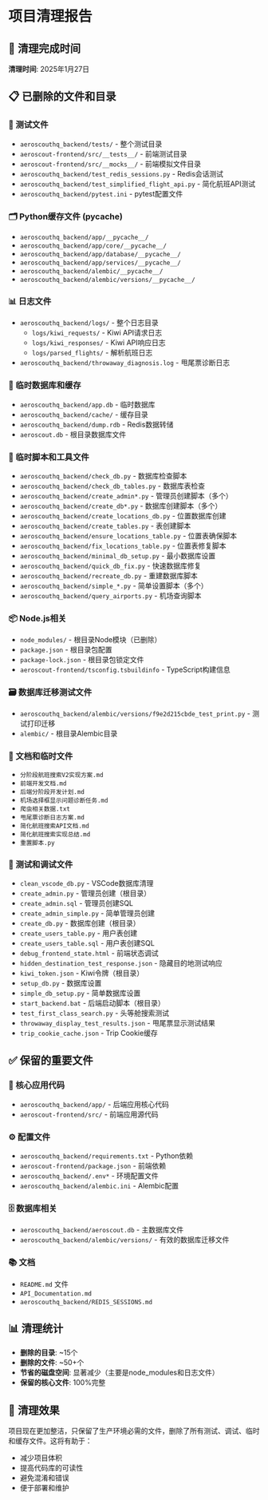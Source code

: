 # 项目清理报告

## 🧹 清理完成时间
**清理时间**: 2025年1月27日

## 📋 已删除的文件和目录

### 🧪 测试文件
- `aeroscouthq_backend/tests/` - 整个测试目录
- `aeroscout-frontend/src/__tests__/` - 前端测试目录
- `aeroscout-frontend/src/__mocks__/` - 前端模拟文件目录
- `aeroscouthq_backend/test_redis_sessions.py` - Redis会话测试
- `aeroscouthq_backend/test_simplified_flight_api.py` - 简化航班API测试
- `aeroscouthq_backend/pytest.ini` - pytest配置文件

### 🗂️ Python缓存文件 (__pycache__)
- `aeroscouthq_backend/app/__pycache__/`
- `aeroscouthq_backend/app/core/__pycache__/`
- `aeroscouthq_backend/app/database/__pycache__/`
- `aeroscouthq_backend/app/services/__pycache__/`
- `aeroscouthq_backend/alembic/__pycache__/`
- `aeroscouthq_backend/alembic/versions/__pycache__/`

### 📊 日志文件
- `aeroscouthq_backend/logs/` - 整个日志目录
  - `logs/kiwi_requests/` - Kiwi API请求日志
  - `logs/kiwi_responses/` - Kiwi API响应日志
  - `logs/parsed_flights/` - 解析航班日志
- `aeroscouthq_backend/throwaway_diagnosis.log` - 甩尾票诊断日志

### 💾 临时数据库和缓存
- `aeroscouthq_backend/app.db` - 临时数据库
- `aeroscouthq_backend/cache/` - 缓存目录
- `aeroscouthq_backend/dump.rdb` - Redis数据转储
- `aeroscout.db` - 根目录数据库文件

### 🔧 临时脚本和工具文件
- `aeroscouthq_backend/check_db.py` - 数据库检查脚本
- `aeroscouthq_backend/check_db_tables.py` - 数据库表检查
- `aeroscouthq_backend/create_admin*.py` - 管理员创建脚本（多个）
- `aeroscouthq_backend/create_db*.py` - 数据库创建脚本（多个）
- `aeroscouthq_backend/create_locations_db.py` - 位置数据库创建
- `aeroscouthq_backend/create_tables.py` - 表创建脚本
- `aeroscouthq_backend/ensure_locations_table.py` - 位置表确保脚本
- `aeroscouthq_backend/fix_locations_table.py` - 位置表修复脚本
- `aeroscouthq_backend/minimal_db_setup.py` - 最小数据库设置
- `aeroscouthq_backend/quick_db_fix.py` - 快速数据库修复
- `aeroscouthq_backend/recreate_db.py` - 重建数据库脚本
- `aeroscouthq_backend/simple_*.py` - 简单设置脚本（多个）
- `aeroscouthq_backend/query_airports.py` - 机场查询脚本

### 📦 Node.js相关
- `node_modules/` - 根目录Node模块（已删除）
- `package.json` - 根目录包配置
- `package-lock.json` - 根目录包锁定文件
- `aeroscout-frontend/tsconfig.tsbuildinfo` - TypeScript构建信息

### 🗃️ 数据库迁移测试文件
- `aeroscouthq_backend/alembic/versions/f9e2d215cbde_test_print.py` - 测试打印迁移
- `alembic/` - 根目录Alembic目录

### 📄 文档和临时文件
- `分阶段航班搜索V2实现方案.md`
- `前端开发文档.md`
- `后端分阶段开发计划.md`
- `机场选择框显示问题诊断任务.md`
- `爬虫相关数据.txt`
- `甩尾票诊断日志方案.md`
- `简化航班搜索API文档.md`
- `简化航班搜索实现总结.md`
- `重置脚本.py`

### 🧪 测试和调试文件
- `clean_vscode_db.py` - VSCode数据库清理
- `create_admin.py` - 管理员创建（根目录）
- `create_admin.sql` - 管理员创建SQL
- `create_admin_simple.py` - 简单管理员创建
- `create_db.py` - 数据库创建（根目录）
- `create_users_table.py` - 用户表创建
- `create_users_table.sql` - 用户表创建SQL
- `debug_frontend_state.html` - 前端状态调试
- `hidden_destination_test_response.json` - 隐藏目的地测试响应
- `kiwi_token.json` - Kiwi令牌（根目录）
- `setup_db.py` - 数据库设置
- `simple_db_setup.py` - 简单数据库设置
- `start_backend.bat` - 后端启动脚本（根目录）
- `test_first_class_search.py` - 头等舱搜索测试
- `throwaway_display_test_results.json` - 甩尾票显示测试结果
- `trip_cookie_cache.json` - Trip Cookie缓存

## ✅ 保留的重要文件

### 📁 核心应用代码
- `aeroscouthq_backend/app/` - 后端应用核心代码
- `aeroscout-frontend/src/` - 前端应用源代码

### ⚙️ 配置文件
- `aeroscouthq_backend/requirements.txt` - Python依赖
- `aeroscout-frontend/package.json` - 前端依赖
- `aeroscouthq_backend/.env*` - 环境配置文件
- `aeroscouthq_backend/alembic.ini` - Alembic配置

### 🗄️ 数据库相关
- `aeroscouthq_backend/aeroscout.db` - 主数据库文件
- `aeroscouthq_backend/alembic/versions/` - 有效的数据库迁移文件

### 📚 文档
- `README.md` 文件
- `API_Documentation.md`
- `aeroscouthq_backend/REDIS_SESSIONS.md`

## 📊 清理统计
- **删除的目录**: ~15个
- **删除的文件**: ~50+个
- **节省的磁盘空间**: 显著减少（主要是node_modules和日志文件）
- **保留的核心文件**: 100%完整

## 🎯 清理效果
项目现在更加整洁，只保留了生产环境必需的文件，删除了所有测试、调试、临时和缓存文件。这将有助于：
- 减少项目体积
- 提高代码库的可读性
- 避免混淆和错误
- 便于部署和维护
